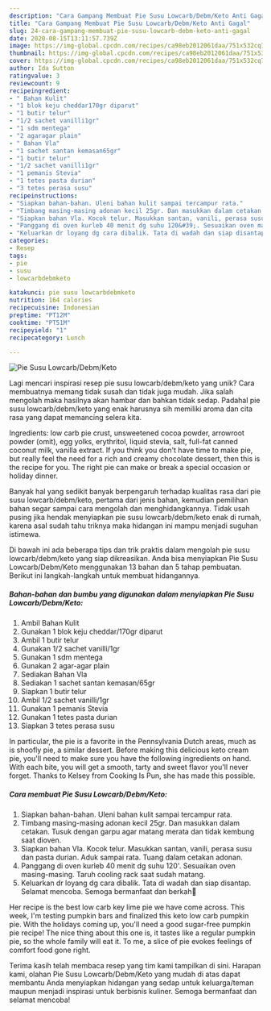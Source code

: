 ```yaml
---
description: "Cara Gampang Membuat Pie Susu Lowcarb/Debm/Keto Anti Gagal"
title: "Cara Gampang Membuat Pie Susu Lowcarb/Debm/Keto Anti Gagal"
slug: 24-cara-gampang-membuat-pie-susu-lowcarb-debm-keto-anti-gagal
date: 2020-08-15T13:11:57.739Z
image: https://img-global.cpcdn.com/recipes/ca98eb2012061daa/751x532cq70/pie-susu-lowcarbdebmketo-foto-resep-utama.jpg
thumbnail: https://img-global.cpcdn.com/recipes/ca98eb2012061daa/751x532cq70/pie-susu-lowcarbdebmketo-foto-resep-utama.jpg
cover: https://img-global.cpcdn.com/recipes/ca98eb2012061daa/751x532cq70/pie-susu-lowcarbdebmketo-foto-resep-utama.jpg
author: Ida Sutton
ratingvalue: 3
reviewcount: 9
recipeingredient:
- " Bahan Kulit"
- "1 blok keju cheddar170gr diparut"
- "1 butir telur"
- "1/2 sachet vanilli1gr"
- "1 sdm mentega"
- "2 agaragar plain"
- " Bahan Vla"
- "1 sachet santan kemasan65gr"
- "1 butir telur"
- "1/2 sachet vanilli1gr"
- "1 pemanis Stevia"
- "1 tetes pasta durian"
- "3 tetes perasa susu"
recipeinstructions:
- "Siapkan bahan-bahan. Uleni bahan kulit sampai tercampur rata."
- "Timbang masing-masing adonan kecil 25gr. Dan masukkan dalam cetakan. Tusuk dengan garpu agar matang merata dan tidak kembung saat dioven."
- "Siapkan bahan Vla. Kocok telur. Masukkan santan, vanili, perasa susu dan pasta durian. Aduk sampai rata. Tuang dalam cetakan adonan."
- "Panggang di oven kurleb 40 menit dg suhu 120&#39;. Sesuaikan oven masing-masing. Taruh cooling rack saat sudah matang."
- "Keluarkan dr loyang dg cara dibalik. Tata di wadah dan siap disantap. Selamat mencoba. Semoga bermanfaat dan berkah💞"
categories:
- Resep
tags:
- pie
- susu
- lowcarbdebmketo

katakunci: pie susu lowcarbdebmketo 
nutrition: 164 calories
recipecuisine: Indonesian
preptime: "PT12M"
cooktime: "PT51M"
recipeyield: "1"
recipecategory: Lunch

---
```



![Pie Susu Lowcarb/Debm/Keto](https://img-global.cpcdn.com/recipes/ca98eb2012061daa/751x532cq70/pie-susu-lowcarbdebmketo-foto-resep-utama.jpg)

Lagi mencari inspirasi resep pie susu lowcarb/debm/keto yang unik? Cara membuatnya memang tidak susah dan tidak juga mudah. Jika salah mengolah maka hasilnya akan hambar dan bahkan tidak sedap. Padahal pie susu lowcarb/debm/keto yang enak harusnya sih memiliki aroma dan cita rasa yang dapat memancing selera kita.

Ingredients: low carb pie crust, unsweetened cocoa powder, arrowroot powder (omit), egg yolks, erythritol, liquid stevia, salt, full-fat canned coconut milk, vanilla extract. If you think you don&#39;t have time to make pie, but really feel the need for a rich and creamy chocolate dessert, then this is the recipe for you. The right pie can make or break a special occasion or holiday dinner.

Banyak hal yang sedikit banyak berpengaruh terhadap kualitas rasa dari pie susu lowcarb/debm/keto, pertama dari jenis bahan, kemudian pemilihan bahan segar sampai cara mengolah dan menghidangkannya. Tidak usah pusing jika hendak menyiapkan pie susu lowcarb/debm/keto enak di rumah, karena asal sudah tahu triknya maka hidangan ini mampu menjadi suguhan istimewa.


Di bawah ini ada beberapa tips dan trik praktis dalam mengolah pie susu lowcarb/debm/keto yang siap dikreasikan. Anda bisa menyiapkan Pie Susu Lowcarb/Debm/Keto menggunakan 13 bahan dan 5 tahap pembuatan. Berikut ini langkah-langkah untuk membuat hidangannya.

<!--inarticleads1-->

##### Bahan-bahan dan bumbu yang digunakan dalam menyiapkan Pie Susu Lowcarb/Debm/Keto:

1. Ambil  Bahan Kulit
1. Gunakan 1 blok keju cheddar/170gr diparut
1. Ambil 1 butir telur
1. Gunakan 1/2 sachet vanilli/1gr
1. Gunakan 1 sdm mentega
1. Gunakan 2 agar-agar plain
1. Sediakan  Bahan Vla
1. Sediakan 1 sachet santan kemasan/65gr
1. Siapkan 1 butir telur
1. Ambil 1/2 sachet vanilli/1gr
1. Gunakan 1 pemanis Stevia
1. Gunakan 1 tetes pasta durian
1. Siapkan 3 tetes perasa susu


In particular, the pie is a favorite in the Pennsylvania Dutch areas, much as is shoofly pie, a similar dessert. Before making this delicious keto cream pie, you&#39;ll need to make sure you have the following ingredients on hand. With each bite, you will get a smooth, tarty and sweet flavor you&#39;ll never forget. Thanks to Kelsey from Cooking Is Pun, she has made this possible. 

<!--inarticleads2-->

##### Cara membuat Pie Susu Lowcarb/Debm/Keto:

1. Siapkan bahan-bahan. Uleni bahan kulit sampai tercampur rata.
1. Timbang masing-masing adonan kecil 25gr. Dan masukkan dalam cetakan. Tusuk dengan garpu agar matang merata dan tidak kembung saat dioven.
1. Siapkan bahan Vla. Kocok telur. Masukkan santan, vanili, perasa susu dan pasta durian. Aduk sampai rata. Tuang dalam cetakan adonan.
1. Panggang di oven kurleb 40 menit dg suhu 120&#39;. Sesuaikan oven masing-masing. Taruh cooling rack saat sudah matang.
1. Keluarkan dr loyang dg cara dibalik. Tata di wadah dan siap disantap. Selamat mencoba. Semoga bermanfaat dan berkah💞


Her recipe is the best low carb key lime pie we have come across. This week, I&#39;m testing pumpkin bars and finalized this keto low carb pumpkin pie. With the holidays coming up, you&#39;ll need a good sugar-free pumpkin pie recipe! The nice thing about this one is, it tastes like a regular pumpkin pie, so the whole family will eat it. To me, a slice of pie evokes feelings of comfort food gone right. 

Terima kasih telah membaca resep yang tim kami tampilkan di sini. Harapan kami, olahan Pie Susu Lowcarb/Debm/Keto yang mudah di atas dapat membantu Anda menyiapkan hidangan yang sedap untuk keluarga/teman maupun menjadi inspirasi untuk berbisnis kuliner. Semoga bermanfaat dan selamat mencoba!
